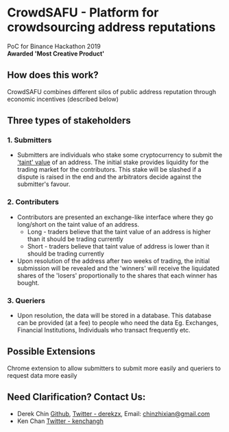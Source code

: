 # CrowdSAFU - Platform for crowdsourcing address reputations
PoC for Binance Hackathon 2019  
**Awarded 'Most Creative Product'**

## How does this work?
CrowdSAFU combines different silos of public address reputation through economic incentives (described below)

## Three types of stakeholders
### 1. Submitters
* Submitters are individuals who stake some cryptocurrency to submit the ['taint' value](https://bitcoin.stackexchange.com/questions/7966/what-are-tainted-coins-exactly) of an address. The initial stake provides liquidity for the trading market for the contributors. This stake will be slashed if a dispute is raised in the end and the arbitrators decide against the submitter's favour.

### 2. Contributers
* Contributors are presented an exchange-like interface where they go long/short on the taint value of an address. 
    * Long - traders believe that the taint value of an address is higher than it should be trading currently
    * Short - traders believe that taint value of address is lower than it should be trading currently 
* Upon resolution of the address after two weeks of trading, the initial submission will be revealed and the 'winners' will receive the liquidated shares of the 'losers' proportionally to the shares that each winner has bought.

### 3. Queriers
* Upon resolution, the data will be stored in a database. This database can be provided (at a fee) to people who need the data
Eg. Exchanges, Financial Institutions, Individuals who transact frequently etc.

## Possible Extensions
Chrome extension to allow submitters to submit more easily and queriers to request data more easily

## Need Clarification? Contact Us:
* Derek Chin [Github](github.com/derekzx), [Twitter - derekzx](twitter.com/derekzx), Email: [chinzhixian@gmail.com]( mailto:chinzhixian@gmail.com)
* Ken Chan [Twitter - kenchangh](twitter.com/kenchangh)
